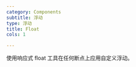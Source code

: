 ```yaml
---
category: Components
subtitle: 浮动
type: 浮动
title: Float
cols: 1

---
```


使用响应式 float 工具在任何断点上应用自定义浮动。